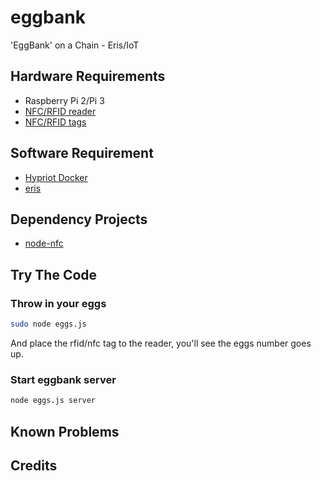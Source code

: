 
# eggbank
'EggBank' on a Chain - Eris/IoT

## Hardware Requirements
* Raspberry Pi 2/Pi 3
* [NFC/RFID reader](https://www.adafruit.com/product/364)
* [NFC/RFID tags][Amazon NFC stickers]

[Amazon NFC stickers]: https://www.amazon.com/gp/product/B01D8RDNZ0/ref=oh_aui_detailpage_o07_s00?ie=UTF8&psc=1

## Software Requirement
* [Hypriot Docker](http://blog.hypriot.com/downloads/)
* [eris](https://erisindustries.com/)

## Dependency Projects
* [node-nfc](https://github.com/camme/node-nfc)

## Try The Code

### Throw in your eggs

```bash
sudo node eggs.js
```
And place the rfid/nfc tag to the reader, you'll see the eggs number goes up.

### Start eggbank server
```bash
node eggs.js server
```

## Known Problems

## Credits
